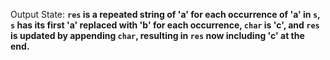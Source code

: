Output State: **`res` is a repeated string of 'a' for each occurrence of 'a' in `s`, `s` has its first 'a' replaced with 'b' for each occurrence, `char` is 'c', and `res` is updated by appending `char`, resulting in `res` now including 'c' at the end.**